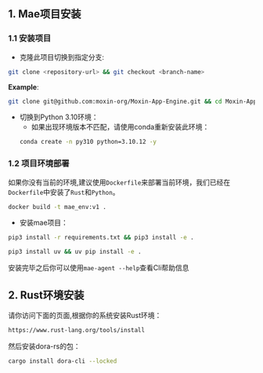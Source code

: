 
## 1. Mae项目安装

### 1.1 安装项目
- 克隆此项目切换到指定分支:

```sh
git clone <repository-url> && git checkout <branch-name> 
```
**Example**:

```sh
git clone git@github.com:moxin-org/Moxin-App-Engine.git && cd Moxin-App-Engine/mae && git checkout feature/mae
```

- 切换到Python 3.10环境：
  - 如果出现环境版本不匹配，请使用conda重新安装此环境：
  ```sh
  conda create -n py310 python=3.10.12 -y
  ```

### 1.2 项目环境部署
如果你没有当前的环境,建议使用`Dockerfile`来部署当前环境，我们已经在`Dockerfile`中安装了`Rust`和`Python`。
```sh
docker build -t mae_env:v1 .
```

- 安装mae项目：
```sh
pip3 install -r requirements.txt && pip3 install -e .

pip3 install uv && uv pip install -e . 
```
安装完毕之后你可以使用`mae-agent --help`查看Cli帮助信息

## 2. Rust环境安装
请你访问下面的页面,根据你的系统安装Rust环境：
```sh
https://www.rust-lang.org/tools/install
```

然后安装dora-rs的包：
```sh
cargo install dora-cli --locked
```


